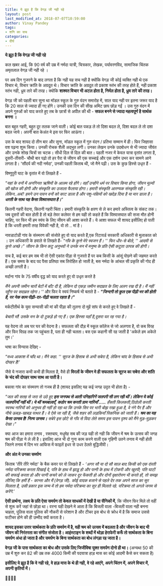```yaml
---
title: ये झूठ है कि वेगड़ जी नही रहे
layout: post
last_modified_at: 2018-07-07T10:59:00
author: Vinay Pandey
tags:
- शनि का सच
categories:
- दीर्घ
---
```

**ये झूठ है कि वेगड़ जी नही रहे**

कल खबर आई, कि 90 वर्ष की उम्र में नर्मदा यात्री, चित्रकार, लेखक, पर्यावरणविद, सामाजिक चिंतक अमृतलाल वेगड़ जी नही रहे । 

पर अब दिन गुजरने के बाद लगता है कि नही यह सच नही है क्योंकि वेगड़ जी कोई व्यक्ति नही थे एक विचार थे, विचार क्रांति के अग्रदूत थे। विचार क्रांति के अग्रदूत तो प्रकाश स्तंभ की तरह होते हैं, नही प्रकाश स्तंभ नही, ध्रुव तारे की तरह। क्योकि **शाश्वत विचार भी अटल होता है, निर्मल होता है, ध्रुव तारे की तरह।**

वेगड़ जी को पहली बार सुना था मॉडल स्कूल के गुरु वंदन समारोह में, साल याद नही पर इतना जरूर याद है कि 20 साल से ज्यादा ही गए होंगे।  उनकी उस दिन की सीख अमिट छाप छोड़ गईं । उस गुरु वंदन में अपने गुरुओं को याद करते हुए तब के छात्रों से अपील की थी  - **सफल बनने से ज्यादा महत्वपूर्ण है सार्थक बनना ।**

बात बहुत गहरी, बहुत दूर तलक जाने वाली। कोई बात पकड़ ले तो दिशा बदल ले, दिशा बदल ले तो दशा बदल जाये। अपनी बात केअंत मे इस पर फिर आऊंगा। 

उस के बाद शायद दो तीन बार और सुना, मॉडल स्कूल में गुरु वंदन / प्रतिभा सम्मान में ही। फिर जिज्ञासा वश पढ़ना शुरू किया। उनकी रोचक शैली अद्भुत लगी। उनका लेखन उनके उदबोधन से भी ज्यादा जीवंत और उनके शोख चित्रों सा चटक। सीधी दिल से दिल की बात। पहली नजर में केवल यात्रा वृतांत लगता है, दूसरी-तीसरी- चौथी बार पढ़ो तो हर पैरा से जीवन की एक सच्चाई और एक दर्शन उभर कर सामने आने लगता है।  'सौंदर्य की नदी नर्मदा', उनकी पहली किताब थी, जो मैने पढ़ी। उस के कुछ हिस्से उधृत हैं -

विष्णुपुरी घाट के वृतांत में वो लिखते हैं - 

*"यहां के वनों में अनगिनत ऋषियों के आलम रहे होंगे। वहाँ उन्होंने धर्म पर विचार किया होगा, जीवन मूल्यों की खोज की होगी और संस्कृति का उजाला फैलाया होगा। हमारी संस्कृति आरण्यक संस्कृति रही। लेकिन..अब? हमने उन पावन वनों को काट डाला है और पशु-पक्षियों को खदेड़ दिया है या मार डाला है। **धरती के साथ यह कैसा विश्वासघात है।**"*

कितनी गहरी वेदना, कितनी गहरी चिंता। हमारी संस्कृति के क्षरण से ले कर हमारे अस्तित्व के संकट तक। जब दूसरों की बात होती है तो बड़े तेवर कलेवर से हम यही तो कहते हैं कि विश्वासघात की सजा मौत होनी चाहिए, पर फिर भी हम स्वंय के लिए  जीवन की आशा करते हैं। ये आशा सफल भी शायद इसीलिए हो पाती है कि धरती हमारी तरह विवेकी नही है, वो तो .. मां है। 

नावडाटोडी गांव के संस्मरण की संजोते हुए वो याद करते हैं,एक रिटायर्ड सरकारी अधिकारी से मुलाकात को । उन अधिकारी के हवाले से लिखते हैं-
*"गाँव के कुत्ते मेरे स्वजन हैं। '' फिर धीर-से बोले, '' आदमी से कुत्ते अच्छे।"*
*जीवन के किन कटु अनुभवों ने उनके मन में मनुष्य के प्रति ऐसी कटुता उत्पन्न की होगी।*

सच है, कई बार हम सब भी तो ऐसी एकांत पीड़ा से गुजरते हैं पर कब किसी के आंसूं पोछने की जहमत करते हैं। एक समय के बाद पद पैसा  प्रतिष्ठा सब तिरोहित हो जाती है, बस नर्मदा के आंचल सी प्रकृति की गोद ही अच्छी लगती है। 

मर्दाना गांव के 75 वर्षीय वृद्ध को याद करते हुए वो उधृत करते है 

*मैंने अपनी जमीन चारों बेटों में बाँट दी है, लेकिन दो एकड़ जमीन सदाव्रत के लिए अलग रख दी है। मैं नहीं रहूँगा पर सदाव्रत रहेगा। ''*
और फिर वे स्वयं निष्कर्ष भी बताते है -
***"जिन्दगी तो कुल एक पीढ़ी भर की होती है, पर नेक काम पीढ़ी-दर-पीढ़ी चलता रहता है।"***

मर्कटीतीर्थ के युवा सन्यासी की मां की पीड़ा की तुलना दो मुहें सांप से करते हुए वे लिखते हैं -

*बेचारी माँ! उसके मन के दो टुकड़े हो गए हैं। एक हिस्सा यहाँ है,दूसरा घर रह गया है।*

यह वेदना तो अब घर घर की वेदना है। सफलता की दौड़ में स्कूल कॉलेज से जो अलगाव है, वो कब विरह और फिर विग्रह  तक जा पहुंचता है, पता ही नही चलता। बस एक कहानी सी रह जाती है 'अकेले हम अकेले तुम।'

भाषा का विन्यास देखिए -

*"मध्य आकाश में चाँद था। मैंने कहा. '' सूरज के हिसाब से अभी सबेरा है, लेकिन चांद के हिसाब से अभी दोपहर है!'*

जैसे ये नजारा कभी कभी ही मिलता है, वैसे ही **विरलों के जीवन मे ही सफलता के सूरज का सबेरा और शांति के चंद की दोपहर साथ साथ आ पाती है।** 

बकावा गांव का संस्मरण तो  गजब ही है  (शायद इसलिए यह कई जगह उदृत भी होता है) -

*"जल की सतह से जरा से उठे हुए **इस जनपथ से आती पनिहारिनें जलपरी सी लग रही थीं। लेकिन ये कोई जलपरियाँ नहीं थीं। ये थीं श्रमबालाएँ, कठोर श्रम करती ग्राम नारियाँ .....** हँसती किलकती,ठिठोली करती स्वस्थ नारियों को अनुभव ही नहीं हो रहा था कि उनके सिर पर भारी बोझ रखा हुआ है, वे नंगे पैर हैं और नीचे ऊबड़-खाबड़ पत्थर हैं। वे ऐसे जा रही हैं, जैसे शहर की लड़कियाँ पिकनिक को जाती हैं।*
***श्रम का यह कैसा उत्सव है! नित्य उत्सव।** सबेरे इस छोटे से गाँव से विदा लेते समय इस पावन दृश्य को मैंने मुड़-मुड़कर देखा।"*

क्या आज का हमारा तनाव , रक्तचाप, मधुमेह सब की जड़ यही तो नही कि जीवन में श्रम के उत्सव की जगह श्रम की पीड़ा ने ले ली है। इसलिए आज भी दो गुना काम करने वाली एक गृहिणी उतने तनाव में नही होती जितने तनाव में दिन भर आफिस में फाइलें इधर से उधर ठेलते बुद्धिजीवी। 

**और अंत मे उनका समर्पण**

किताब 'तीरे तीरे नर्मदा'  के बैक कवर पर वो लिखते हैं -
 *‘अगर सौ या दो सौ साल बाद किसी को एक दंपती नर्मदा परिक्रमा करता दिखाई दे, पति के हाथ में झाड़ू हो और पत्नी के हाथ में टोकरी और खुरपी; पति घाटों की सफाई करता हो और पत्नी कचरे को ले जाकर दूर फेंकती हो और दोनों वृक्षारोपण भी करते हों, तो समझ लीजिए कि हमीं हैं - कान्ता और मैं (वेगड़ जी). कोई वादक बजाने से पहले देर तक अपने साज का सुर मिलाता है, उसी प्रकार इस जन्म में तो हम नर्मदा परिक्रमा का सुर ही मिलाते रहे. परिक्रमा तो अगले जनम से करेंगे.’*

**ऐसी प्रार्थना, लक्ष्य के प्रति ऐसा समर्पण तो केवल साधकों में देखी है या सैनिकों में,** कि जीवन फिर मिले तो वहीं से शुरू करें जहां से छोड़ा था। वरना यही देखने मे आता है कि बिजली वाला -बिजली वाला नही बनना चाहता, पुलिस वाला पुलिस की नौकरी से परेशान है और टीचर इस बोध से क्रोध में है कि समाज उससे फटीचर होने की ही उम्मीद क्यों करता है। 

**शायद इसका उत्तर सार्थकता के प्रति समर्पण में है, वही श्रम को उत्सव में बदलता है और जीवन के बाद भी जीवन की निरंतरता का संगीत संजोता है। आइंस्टाइन के शब्दों में थोड़ा हेराफेरी करूँ तो सार्थकता के बिना समर्पण अंधा हो जाता है और समर्पण के बिना सार्थकता का बोध लंगड़ा रह जाता है।**

**वेगड़ जी के पास सार्थकता का बोध और उसके लिए जिजीविषा युक्त समर्पण दोनो ही था।** (अन्यथा 50 की उम्र में शुरु कर 82 की उम्र तक 4000 किमी की पदयात्रा हाड़ मास का कोई आदमी कैसे कर सकता है) 

**इसीलिए ये झूठ है कि वे नही रहे, वे हाड़ मास के थे ही नही, वे रहे आएंगे, अपने चिंतन में, अपने विचार में, अपनी कृतियों में।**

🙏🌷🌷🙏


